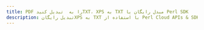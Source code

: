 ---title: PDF را به  تبدیل کنیدTXT، XPS به TXT مبدل رایگان یا Perl SDKdescription: تبدیل رایگانXPS به TXT با استفاده از Perl Cloud APIs & SDK همچنین اسناد PDF را در Cloud ایجاد، ویرایش و رندر کنید.---